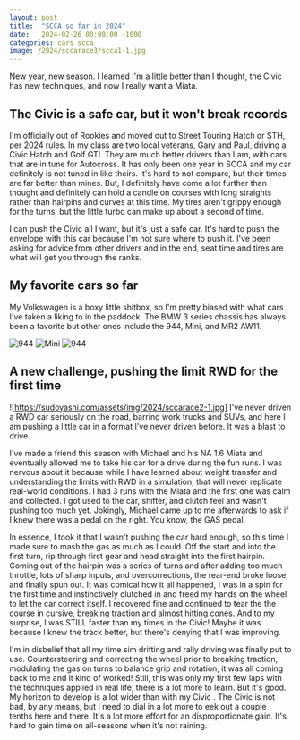 ```yaml
---
layout: post
title:  "SCCA so far in 2024"
date:   2024-02-26 00:00:00 -1000
categories: cars scca
image: /2024/sccarace3/scca1-1.jpg
---
```


New year, new season. I learned I'm a little better than I thought, the Civic has new techniques, and now I really want a Miata.

## The Civic is a safe car, but it won't break records

I'm officially out of Rookies and moved out to Street Touring Hatch or STH, per 2024 rules. In my class are two local veterans, Gary and Paul, driving a Civic Hatch and Golf GTI. They are much  better drivers than I am, with cars that are in tune for Autocross. It has only been one year in SCCA and my car definitely is not tuned in like theirs. It's hard to not compare, but their times are far better than mines. But, I definitely have come a lot further than I thought and definitely can hold a candle on courses with long straights rather than hairpins and curves at this time. My tires aren't grippy enough for the turns, but the little turbo can make up about a second of time.

I can push the Civic all I want, but it's just a safe car. It's hard to push the envelope with this car because I'm not sure where to push it. I've been asking for advice from other drivers and in the end, seat time and tires are what will get you through the ranks.

## My favorite cars so far

My Volkswagen is a boxy little shitbox, so I'm pretty biased with what cars I've taken a liking to in the paddock. The BMW 3 series chassis has always been a favorite but other ones include the 944, Mini, and MR2 AW11.

![944](https://sudoyashi.com/assets/img/2024/sccarace3/scca2-2.jpg)
![Mini](https://sudoyashi.com/assets/img/2024/sccarace3/scca3-1.jpg)
![944](https://sudoyashi.com/assets/img/2024/sccarace3/scca3-2.jpg)

## A new challenge, pushing the limit RWD for the first time

![https://sudoyashi.com/assets/img/2024/sccarace2-1.jpg]
I've never driven a RWD car seriously on the road, barring work trucks and SUVs, and here I am pushing a little car in a format I've never driven before. It was a blast to drive.

I've made a friend this season with Michael and his NA 1.6 Miata and eventually allowed me to take his car for a drive during the fun runs. I was nervous about it because while I have learned about weight transfer and understanding the limits with RWD in a simulation, that will never replicate real-world conditions. I had 3 runs with the Miata and the first one was calm and collected. I got used to the car, shifter, and clutch feel and wasn't pushing too much yet. Jokingly, Michael came up to me afterwards to ask if I knew there was a pedal on the right. You know, the GAS pedal. 

In essence, I took it that I wasn't pushing the car hard enough, so this time I made sure to mash the gas as much as I could. Off the start and into the first turn, rip through first gear and head straight into the first hairpin. Coming out of the hairpin was a series of turns and after adding too much throttle, lots of sharp inputs, and overcorrections, the rear-end broke loose, and finally spun out. It was comical how it all happened, I was in a spin for the first time and instinctively clutched in and freed my hands on the wheel to let the car correct itself. I recovered fine and continued to tear the the course in cursive, breaking traction and almost hitting cones. And to my surprise, I was STILL faster than my times in the Civic! Maybe it was because I knew the track better, but there's denying that I was improving.

I'm in disbelief that all my time sim drifting and rally driving was finally put to use. Countersteering and correcting the wheel prior to breaking traction, modulating the gas on turns to balance grip and rotation, it was all coming back to me and it kind of worked! Still, this was only my first few laps with the techniques applied in real life, there is a lot more to learn. But it's good. My horizon to develop is a lot wider than with my Civic . The Civic is not bad, by any means, but I need to dial in a lot more to eek out a couple tenths here and there. It's a lot more effort for an disproportionate gain.  It's hard to gain time on all-seasons when it's not raining.
